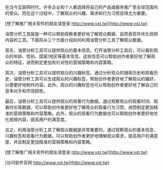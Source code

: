 在当今互联网时代，许多企业和个人都选择将自己的产品或服务推广至全球范围内的受众。而在这个过程中，了解观众的兴趣、需求和行为习惯显得尤为重要。

[想了解推广相关软件的朋友请登录 http://www.vst.tw](http://www.vst.tw)

油管分析工具就是一种可以帮助观察者更好地了解观众数据、监控表现并优化视频内容的工具。下面将从三个方面介绍如何利用油管分析工具了解观众数据。

首先，油管分析工具可以提供观众的基本信息。打开油管分析工具后，可以看到观众的年龄、性别、国家/地区等基本信息。这些信息可以帮助创作者更好地了解观众的特征，进而制定更加有针对性的营销策略和内容策略。

其次，油管分析工具可以提供观众的兴趣标签。通过分析观众的搜索历史和观看历史，油管分析工具可以生成观众的兴趣标签，帮助创作者更好地了解观众的偏好，以便更好地制作内容。此外，观众的兴趣标签也可以帮助创作者更好地了解自己的竞争对手和市场趋势。

最后，油管分析工具可以提供观众的观看行为数据。通过观察观众的观看时间、观看时长等数据，可以帮助创作者更好地了解观众的观看行为习惯，进而制定更加精准的营销策略和内容策略。此外，观众的观看行为数据也可以帮助创作者更好地优化视频内容，提高用户的满意度。

总之，利用油管分析工具了解观众数据是非常重要的。通过观察观众的基本信息、兴趣标签和观看行为数据，可以帮助创作者更好地理解观众需求，提高用户的满意度，并且制定更加精准的营销策略和内容策略。

[想了解推广相关软件的朋友请登录 http://www.vst.tw](http://www.vst.tw)


[访问软件官网 http://www.vst.tw](http://www.vst.tw)
